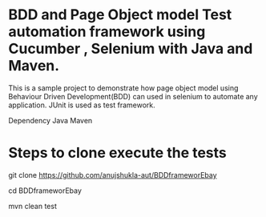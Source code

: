 # BDD and Page Object model Test automation framework using Cucumber , Selenium with Java and Maven.
This is a sample project to demonstrate how page object model using Behaviour Driven Development(BDD) can used in selenium to automate any application. JUnit is used as test framework.

Dependency Java Maven
# Steps to clone execute the tests

git clone https://github.com/anujshukla-aut/BDDframeworEbay

cd BDDframeworEbay

mvn clean test

